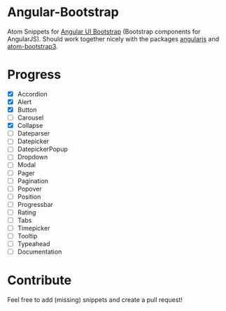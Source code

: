 # Angular-Bootstrap
Atom Snippets for [Angular UI Bootstrap](https://angular-ui.github.io/bootstrap) (Bootstrap components for AngularJS). Should work together nicely with the packages [angularjs](https://atom.io/packages/angularjs) and [atom-bootstrap3](https://atom.io/packages/atom-bootstrap3).

# Progress
- [x] Accordion
- [x] Alert
- [x] Button
- [ ] Carousel
- [x] Collapse
- [ ] Dateparser
- [ ] Datepicker
- [ ] DatepickerPopup
- [ ] Dropdown
- [ ] Modal
- [ ] Pager
- [ ] Pagination
- [ ] Popover
- [ ] Position
- [ ] Progressbar
- [ ] Rating
- [ ] Tabs
- [ ] Timepicker
- [ ] Tooltip
- [ ] Typeahead
- [ ] Documentation

# Contribute

Feel free to add (missing) snippets and create a pull request!
